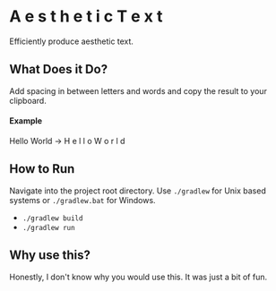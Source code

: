 # A e s t h e t i c   T e x t
Efficiently produce aesthetic text.

## What Does it Do?
Add spacing in between letters and words and copy the result to your clipboard.

#### Example
Hello World -> H e l l o   W o r l d

## How to Run
Navigate into the project root directory. Use `./gradlew` for Unix based systems or `./gradlew.bat` for Windows.
- `./gradlew build`
- `./gradlew run`

## Why use this?
Honestly, I don't know why you would use this. It was just a bit of fun.

